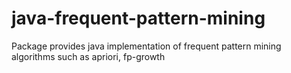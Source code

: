 # java-frequent-pattern-mining
Package provides java implementation of frequent pattern mining algorithms such as apriori, fp-growth
